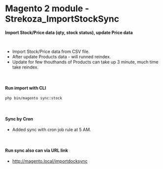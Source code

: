 

# Magento 2 module - Strekoza_ImportStockSync


 **Import Stock/Price data (qty, stock status), update Price data**

<br/>

- Import Stock/Price data from CSV file.
- After update Products data - will runned reindex.
- Update for few thouthands of Products can take up 3 minute, much time take reindex.

<br/>

#### Run import with CLI
```sh
php bin/magento sync:stock
```

<br/>

#### Sync by Cron
* Added sync with cron job rule at 5 AM.

<br/>

#### Run sync also can via URL link
* http://magento.local/importdocksync

